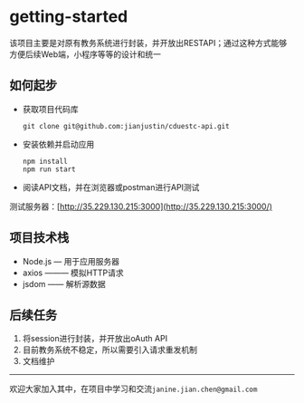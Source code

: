# getting-started

该项目主要是对原有教务系统进行封装，并开放出RESTAPI；通过这种方式能够方便后续Web端，小程序等等的设计和统一



## 如何起步

* 获取项目代码库

  ```git
  git clone git@github.com:jianjustin/cduestc-api.git
  ```

* 安装依赖并启动应用

  ```
  npm install
  npm run start
  ```

* 阅读API文档，并在浏览器或postman进行API测试

测试服务器：[http://35.229.130.215:3000](http://35.229.130.215:3000/)



## 项目技术栈

* Node.js   — 用于应用服务器
* axios ——— 模拟HTTP请求
* jsdom ——  解析源数据



## 后续任务

1. 将session进行封装，并开放出oAuth API
2. 目前教务系统不稳定，所以需要引入请求重发机制
3. 文档维护



-------------------------

欢迎大家加入其中，在项目中学习和交流`janine.jian.chen@gmail.com`